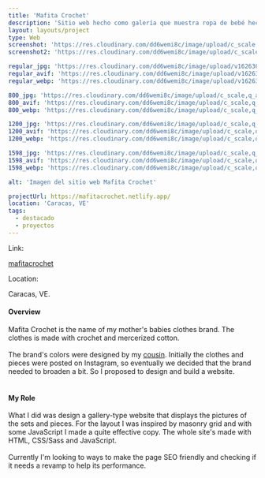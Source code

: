 ```yaml
---
title: 'Mafita Crochet'
description: 'Sitio web hecho como galería que muestra ropa de bebé hecha a crochet y con algodó mercerizado.'
layout: layouts/project
type: Web
screenshot: 'https://res.cloudinary.com/dd6wemi8c/image/upload/c_scale,q_auto:eco,w_1140/v1618249585/portfolio/mafita-crochet-desktop_uczwgv.webp'
screenshot2: 'https://res.cloudinary.com/dd6wemi8c/image/upload/c_scale,q_auto:eco,w_1140/v1618249585/portfolio/mafita-crochet-desktop_uczwgv.webp'

regular_jpg: 'https://res.cloudinary.com/dd6wemi8c/image/upload/v1626308533/portfolio/mafita_mevx5r.jpg'
regular_avif: 'https://res.cloudinary.com/dd6wemi8c/image/upload/v1626308533/portfolio/mafita_mevx5r'
regular_webp: 'https://res.cloudinary.com/dd6wemi8c/image/upload/v1626308533/portfolio/mafita_mevx5r.webp'

800_jpg: 'https://res.cloudinary.com/dd6wemi8c/image/upload/c_scale,q_auto,w_800/v1626308533/portfolio/mafita_mevx5r.jpg'
800_avif: 'https://res.cloudinary.com/dd6wemi8c/image/upload/c_scale,q_auto,w_800/v1626308533/portfolio/mafita_mevx5r'
800_webp: 'https://res.cloudinary.com/dd6wemi8c/image/upload/c_scale,q_auto,w_800/v1626308533/portfolio/mafita_mevx5r.webp'

1200_jpg: 'https://res.cloudinary.com/dd6wemi8c/image/upload/c_scale,q_auto,w_1200/v1626308533/portfolio/mafita_mevx5r.jpg'
1200_avif: 'https://res.cloudinary.com/dd6wemi8c/image/upload/c_scale,q_auto,w_1200/v1626308533/portfolio/mafita_mevx5r'
1200_webp: 'https://res.cloudinary.com/dd6wemi8c/image/upload/c_scale,q_auto,w_1200/v1626308533/portfolio/mafita_mevx5r.webp'

1598_jpg: 'https://res.cloudinary.com/dd6wemi8c/image/upload/c_scale,q_auto,w_1598/v1626308533/portfolio/mafita_mevx5r.jpg'
1598_avif: 'https://res.cloudinary.com/dd6wemi8c/image/upload/c_scale,q_auto,w_1598/v1626308533/portfolio/mafita_mevx5r'
1598_webp: 'https://res.cloudinary.com/dd6wemi8c/image/upload/c_scale,q_auto,w_1598/v1626308533/portfolio/mafita_mevx5r.webp'

alt: 'Imagen del sitio web Mafita Crochet'

projectUrl: https://mafitacrochet.netlify.app/
location: 'Caracas, VE'
tags:
  - destacado
  - proyectos
---
```


<div class="project-info">
  <div class="project-link">
    <p>Link:</p>
    <a href="https://mafitacrochet.netlify.app/" target="_blank" rel="noopener noreferrer">mafitacrochet</a>
  </div>
  <div class="project-location">
    <p>Location:</p>
    <p>Caracas, VE.</p>
  </div>
</div>

#### Overview

Mafita Crochet is the name of my mother's babies clothes brand. The clothes is made with crochet and mercerized cotton.
\
\
The brand's colors were designed by my [cousin](https://www.instagram.com/yeyegraph/). Initially the clothes and pieces were posted on Instagram, so eventually we decided that the brand needed to broaden a bit. So I proposed to design and build a website.
<br>
<br>

#### My Role

What I did was design a gallery-type website that displays the pictures of the sets and pieces. For the layout I was inspired by masonry grid and with some JavaScript I made a quite effective copy. The whole site's made with HTML, CSS/Sass and JavaScript.
<br>
<br>
Currently I'm looking to ways to make the page SEO friendly and checking if it needs a revamp to help its performance.

